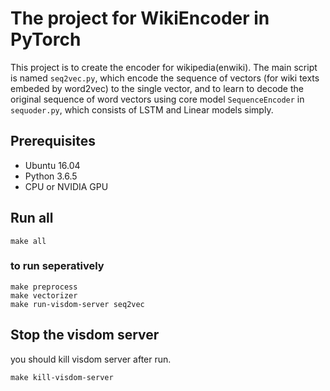 # The project for WikiEncoder in PyTorch
This project is to create the encoder for wikipedia(enwiki).
The main script is named `seq2vec.py`, which encode the sequence of vectors (for wiki texts embeded by word2vec)
to the single vector, and to learn to decode the original sequence of word vectors
using core model `SequenceEncoder` in `sequoder.py`, which consists of LSTM and Linear models simply.

## Prerequisites
- Ubuntu 16.04
- Python 3.6.5
- CPU or NVIDIA GPU

## Run all
```
make all
```
### to run seperatively
```
make preprocess
make vectorizer
make run-visdom-server seq2vec
```

## Stop the visdom server
you should kill visdom server after run.
```
make kill-visdom-server
```
